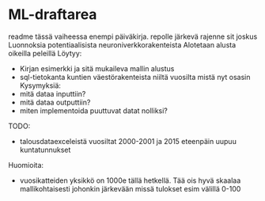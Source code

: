 # ML-draftarea
readme tässä vaiheessa enempi päiväkirja. repolle järkevä rajenne sit joskus
Luonnoksia potentiaalisista neuroniverkkorakenteista
Alotetaan alusta oikeilla peleillä
Löytyy:
- Kirjan esimerkki ja sitä mukaileva mallin alustus
- sql-tietokanta kuntien väestörakenteista niiltä vuosilta mistä nyt osasin
Kysymyksiä:
- mitä dataa inputtiin?
- mitä dataa outputtiin?
- miten implementoida puuttuvat datat nolliksi?

TODO:
- talousdataexceleistä vuosiltat 2000-2001 ja 2015 eteenpäin uupuu kuntatunnukset

Huomioita:
- vuosikatteiden yksikkö on 1000e tällä hetkellä. Tää ois hyvä skaalaa mallikohtaisesti johonkin järkevään missä tulokset esim välillä 0-100


